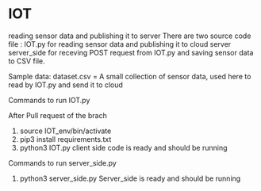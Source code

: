 # IOT
reading sensor data and publishing it to server
There are two source code file :
IOT.py for reading sensor data and publishing it to cloud server 
server_side for receving POST request from IOT.py and saving sensor data to CSV file.

Sample data:
dataset.csv = A small collection of sensor data, used here to read by IOT.py and send it to cloud

Commands to run IOT.py

After Pull request of the brach
1. source IOT_env/bin/activate
2. pip3 install requirements.txt
3. python3 IOT.py
client side code is ready and should be running

Commands to run server_side.py

1. python3 server_side.py
Server_side is ready and should be running

